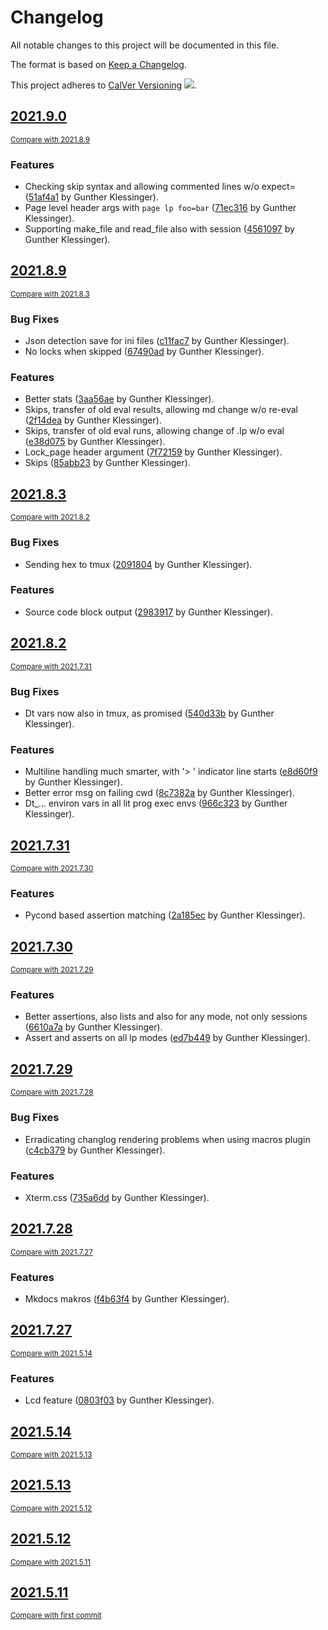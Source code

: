 <!-- AUTOMATICALLY GENERATED FILE - DO NOT DIRECTLY EDIT!

Direct edits will be gone after next CI build.
By: gk@axgk (Wed Aug 11 16:04:09 2021)
Command Line (see duties.py):

    /home/gk/miniconda3/envs/docutools_py37/bin/doc pre_process \
     --fail_on_blacklisted_words \
     --patch_mkdocs_filewatch_ign_lp \
     --gen_theme_link \
     --gen_last_modify_date \
     --gen_change_log \
     --gen_credits_page \
     --gen_auto_docs \
     --lit_prog_evaluation=md \
     --lit_prog_evaluation_timeout=5 \
     --lit_prog_on_err_keep_running=false
-->

# Changelog
All notable changes to this project will be documented in this file.

The format is based on [Keep a Changelog](http://keepachangelog.com/en/1.0.0/).

This project adheres to [CalVer Versioning](http://calver.org) ![](https://img.shields.io/badge/calver-YYYY.M.D-22bfda.svg).

## [2021.9.0](https://github.com/AXGKl/docutools/releases/tag/2021.9.0)
<small>[Compare with 2021.8.9](https://github.com/AXGKl/docutools/compare/2021.8.9...2021.9.0)</small>

### Features
- Checking skip syntax and allowing commented lines w/o expect= ([51af4a1](https://github.com/AXGKl/docutools/commit/51af4a1457efe5d706aba869981a9760bee0ec93) by Gunther Klessinger).
- Page level header args with `page lp foo=bar` ([71ec316](https://github.com/AXGKl/docutools/commit/71ec316fa01ae66c42566e7c8baf13e2089e708d) by Gunther Klessinger).
- Supporting make_file and read_file also with session ([4561097](https://github.com/AXGKl/docutools/commit/45610976eb7b67aa191b61e8fa38d3e0d1b7bc9e) by Gunther Klessinger).


## [2021.8.9](https://github.com/AXGKl/docutools/releases/tag/2021.8.9)
<small>[Compare with 2021.8.3](https://github.com/AXGKl/docutools/compare/2021.8.3...2021.8.9)</small>

### Bug Fixes
- Json detection save for ini files ([c11fac7](https://github.com/AXGKl/docutools/commit/c11fac7ac3440bcdf5e5a72ef143e56c63b8b227) by Gunther Klessinger).
- No locks when skipped ([67490ad](https://github.com/AXGKl/docutools/commit/67490ad7364795fa287f18ad615e33470e2b9a7c) by Gunther Klessinger).

### Features
- Better stats ([3aa56ae](https://github.com/AXGKl/docutools/commit/3aa56ae55f60467dd2e5f68fd6ad988a4584430f) by Gunther Klessinger).
- Skips, transfer of old eval results, allowing md change w/o re-eval ([2f14dea](https://github.com/AXGKl/docutools/commit/2f14dea6287a0245b2ae3e8a76b12a0682233751) by Gunther Klessinger).
- Skips, transfer of old eval runs, allowing change of .lp w/o eval ([e38d075](https://github.com/AXGKl/docutools/commit/e38d075912b565704f1d2b94990f69a94bd0f8cf) by Gunther Klessinger).
- Lock_page header argument ([7f72159](https://github.com/AXGKl/docutools/commit/7f7215947f783b1c2bd2521160112ffcf2e66898) by Gunther Klessinger).
- Skips ([85abb23](https://github.com/AXGKl/docutools/commit/85abb232eaae2bded3c4bdb9349885f50132de5e) by Gunther Klessinger).


## [2021.8.3](https://github.com/AXGKl/docutools/releases/tag/2021.8.3)
<small>[Compare with 2021.8.2](https://github.com/AXGKl/docutools/compare/2021.8.2...2021.8.3)</small>

### Bug Fixes
- Sending hex to tmux ([2091804](https://github.com/AXGKl/docutools/commit/2091804a647ae454cc4cc36520c098b60491fdfc) by Gunther Klessinger).

### Features
- Source code block output ([2983917](https://github.com/AXGKl/docutools/commit/29839171becf4f48f696bf5a9c2881a319ac1880) by Gunther Klessinger).


## [2021.8.2](https://github.com/AXGKl/docutools/releases/tag/2021.8.2)
<small>[Compare with 2021.7.31](https://github.com/AXGKl/docutools/compare/2021.7.31...2021.8.2)</small>

### Bug Fixes
- Dt vars now also in tmux, as promised ([540d33b](https://github.com/AXGKl/docutools/commit/540d33b1ceb4e12bb59c42f9995b837397d1a612) by Gunther Klessinger).

### Features
- Multiline handling much smarter, with '> ' indicator line starts ([e8d60f9](https://github.com/AXGKl/docutools/commit/e8d60f9f825ddff8232abcd5916384db5ffb181f) by Gunther Klessinger).
- Better error msg on failing cwd ([8c7382a](https://github.com/AXGKl/docutools/commit/8c7382a36cf5126cfec3ef1ac0560647def38121) by Gunther Klessinger).
- Dt_... environ vars in all lit prog exec envs ([966c323](https://github.com/AXGKl/docutools/commit/966c323aa751d1de1b03e9231050306f2492b37c) by Gunther Klessinger).


## [2021.7.31](https://github.com/AXGKl/docutools/releases/tag/2021.7.31)
<small>[Compare with 2021.7.30](https://github.com/AXGKl/docutools/compare/2021.7.30...2021.7.31)</small>

### Features
- Pycond based assertion matching ([2a185ec](https://github.com/AXGKl/docutools/commit/2a185ecbf423b1603f92947b17287b3066fa64ba) by Gunther Klessinger).


## [2021.7.30](https://github.com/AXGKl/docutools/releases/tag/2021.7.30)
<small>[Compare with 2021.7.29](https://github.com/AXGKl/docutools/compare/2021.7.29...2021.7.30)</small>

### Features
- Better assertions, also lists and also for any mode, not only sessions ([6610a7a](https://github.com/AXGKl/docutools/commit/6610a7ac32166d4087b6355af68b4939a18941d5) by Gunther Klessinger).
- Assert and asserts on all lp modes ([ed7b449](https://github.com/AXGKl/docutools/commit/ed7b449935db8d880fc3af0551b4d024ee385fb8) by Gunther Klessinger).


## [2021.7.29](https://github.com/AXGKl/docutools/releases/tag/2021.7.29)
<small>[Compare with 2021.7.28](https://github.com/AXGKl/docutools/compare/2021.7.28...2021.7.29)</small>

### Bug Fixes
- Erradicating changlog rendering problems when using macros plugin ([c4cb379](https://github.com/AXGKl/docutools/commit/c4cb37987b0992d640c41f8679cc505dc182af65) by Gunther Klessinger).

### Features
- Xterm.css ([735a6dd](https://github.com/AXGKl/docutools/commit/735a6dd320d889e8373bb4f7c020cb93e02ef7bf) by Gunther Klessinger).


## [2021.7.28](https://github.com/AXGKl/docutools/releases/tag/2021.7.28)
<small>[Compare with 2021.7.27](https://github.com/AXGKl/docutools/compare/2021.7.27...2021.7.28)</small>

### Features
- Mkdocs makros ([f4b63f4](https://github.com/AXGKl/docutools/commit/f4b63f45862a50ca9459239140b66e2f45da9ce9) by Gunther Klessinger).


## [2021.7.27](https://github.com/AXGKl/docutools/releases/tag/2021.7.27)
<small>[Compare with 2021.5.14](https://github.com/AXGKl/docutools/compare/2021.5.14...2021.7.27)</small>

### Features
- Lcd feature ([0803f03](https://github.com/AXGKl/docutools/commit/0803f03b8ba71f47e405be9160a0406cf9901793) by Gunther Klessinger).


## [2021.5.14](https://github.com/AXGKl/docutools/releases/tag/2021.5.14)
<small>[Compare with 2021.5.13](https://github.com/AXGKl/docutools/compare/2021.5.13...2021.5.14)</small>


## [2021.5.13](https://github.com/AXGKl/docutools/releases/tag/2021.5.13)
<small>[Compare with 2021.5.12](https://github.com/AXGKl/docutools/compare/2021.5.12...2021.5.13)</small>


## [2021.5.12](https://github.com/AXGKl/docutools/releases/tag/2021.5.12)
<small>[Compare with 2021.5.11](https://github.com/AXGKl/docutools/compare/2021.5.11...2021.5.12)</small>


## [2021.5.11](https://github.com/AXGKl/docutools/releases/tag/2021.5.11)
<small>[Compare with first commit](https://github.com/AXGKl/docutools/compare/73480690fe3d737f5c5420547ead7279e52e5431...2021.5.11)</small>

